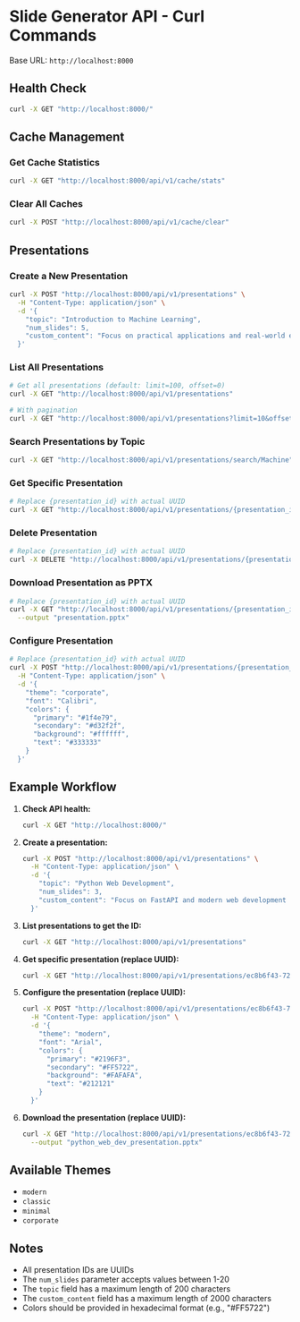 # Slide Generator API - Curl Commands

Base URL: `http://localhost:8000`

## Health Check
```bash
curl -X GET "http://localhost:8000/"
```

## Cache Management

### Get Cache Statistics
```bash
curl -X GET "http://localhost:8000/api/v1/cache/stats"
```

### Clear All Caches
```bash
curl -X POST "http://localhost:8000/api/v1/cache/clear"
```

## Presentations

### Create a New Presentation
```bash
curl -X POST "http://localhost:8000/api/v1/presentations" \
  -H "Content-Type: application/json" \
  -d '{
    "topic": "Introduction to Machine Learning",
    "num_slides": 5,
    "custom_content": "Focus on practical applications and real-world examples"
  }'
```

### List All Presentations
```bash
# Get all presentations (default: limit=100, offset=0)
curl -X GET "http://localhost:8000/api/v1/presentations"

# With pagination
curl -X GET "http://localhost:8000/api/v1/presentations?limit=10&offset=0"
```

### Search Presentations by Topic
```bash
curl -X GET "http://localhost:8000/api/v1/presentations/search/Machine"
```

### Get Specific Presentation
```bash
# Replace {presentation_id} with actual UUID
curl -X GET "http://localhost:8000/api/v1/presentations/{presentation_id}"
```

### Delete Presentation
```bash
# Replace {presentation_id} with actual UUID
curl -X DELETE "http://localhost:8000/api/v1/presentations/{presentation_id}"
```

### Download Presentation as PPTX
```bash
# Replace {presentation_id} with actual UUID
curl -X GET "http://localhost:8000/api/v1/presentations/{presentation_id}/download" \
  --output "presentation.pptx"
```

### Configure Presentation
```bash
# Replace {presentation_id} with actual UUID
curl -X POST "http://localhost:8000/api/v1/presentations/{presentation_id}/configure" \
  -H "Content-Type: application/json" \
  -d '{
    "theme": "corporate",
    "font": "Calibri",
    "colors": {
      "primary": "#1f4e79",
      "secondary": "#d32f2f",
      "background": "#ffffff",
      "text": "#333333"
    }
  }'
```

## Example Workflow

1. **Check API health:**
   ```bash
   curl -X GET "http://localhost:8000/"
   ```

2. **Create a presentation:**
   ```bash
   curl -X POST "http://localhost:8000/api/v1/presentations" \
     -H "Content-Type: application/json" \
     -d '{
       "topic": "Python Web Development",
       "num_slides": 3,
       "custom_content": "Focus on FastAPI and modern web development practices"
     }'
   ```

3. **List presentations to get the ID:**
   ```bash
   curl -X GET "http://localhost:8000/api/v1/presentations"
   ```

4. **Get specific presentation (replace UUID):**
   ```bash
   curl -X GET "http://localhost:8000/api/v1/presentations/ec8b6f43-723c-46c7-809a-43befe3b7ea9"
   ```

5. **Configure the presentation (replace UUID):**
   ```bash
   curl -X POST "http://localhost:8000/api/v1/presentations/ec8b6f43-723c-46c7-809a-43befe3b7ea9/configure" \
     -H "Content-Type: application/json" \
     -d '{
       "theme": "modern",
       "font": "Arial",
       "colors": {
         "primary": "#2196F3",
         "secondary": "#FF5722",
         "background": "#FAFAFA",
         "text": "#212121"
       }
     }'
   ```

6. **Download the presentation (replace UUID):**
   ```bash
   curl -X GET "http://localhost:8000/api/v1/presentations/ec8b6f43-723c-46c7-809a-43befe3b7ea9/download" \
     --output "python_web_dev_presentation.pptx"
   ```

## Available Themes
- `modern`
- `classic`
- `minimal`
- `corporate`

## Notes
- All presentation IDs are UUIDs
- The `num_slides` parameter accepts values between 1-20
- The `topic` field has a maximum length of 200 characters
- The `custom_content` field has a maximum length of 2000 characters
- Colors should be provided in hexadecimal format (e.g., "#FF5722") 